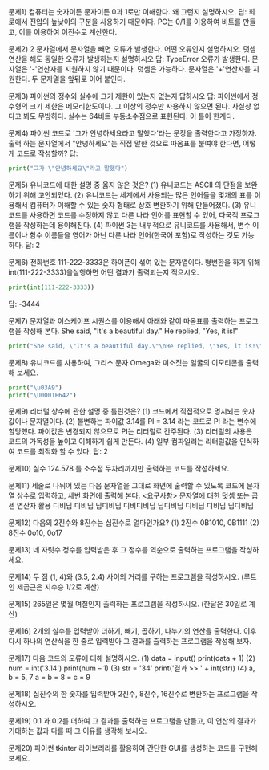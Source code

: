 문제1) 컴퓨터는 숫자이든 문자이든 0과 1로만 이해한다. 왜 그런지 설명하시오.
 답:
 회로에서 전압의 높낮이의 구분을 사용하기 때문이다. PC는 0/1를 이용하여 비트를 만들고, 이를 이용하여 이진수로 계산한다.

문제2) 2 문자열에서 문자열을 빼면 오류가 발생한다. 어떤 오류인지 설명하시오.
덧셈 연산을 해도 동일한 오류가 발생하는지 설명하시오
답:
TypeError 오류가 발생한다. 문자열은 '-'연산자를 지원하지 않기 때문이다.
덧셈은 가능하다. 문자열은 '+'연산자를 지원한다. 두 문자열을 앞뒤로 이어 붙인다.

문제3) 파이썬의 정수와 실수에 크기 제한이 있는지 없는지 답하시오
답:
파이썬에서 정수형의 크기 제한은 메모리한도이다. 그 이상의 정수만 사용하지 않으면 된다. 사실상 없다고 봐도 무방하다.
실수는 64비트 부동소수점으로 표현된다. 이 틀이 한계다.

문제4) 파이썬 코드로 '그가 안녕하세요라고 말했다'라는 문장을 출력한다고 가정하자. 출력
하는 문자열에서 "안녕하세요"는 직접 말한 것으로 따옴표를 붙여야 한다면,
어떻게 코드로 작성할까?
답:
```python
print("그가 \"안녕하세요\"라고 말했다")
```

문제5) 유니코드에 대한 설명 중 옳지 않은 것은?
(1) 유니코드는 ASCII 의 단점을 보완하기 위해 고안되었다.
(2) 유니코드는 세계에서 사용되는 많은 언어들을 몇개의 표를 이용해서 컴퓨터가 이해할 수 있는 숫자 형태로 상호 변환하기 위해 만들어졌다.
(3) 유니코드를 사용하면 코드를 수정하지 않고 다른 나라 언어를 표현할 수 있어, 다국적 프로그램을 작성하는데 용이해진다.
(4) 파이썬 3는 내부적으로 유니코드를 사용해서, 변수 이름이나 함수 이름들을
영어가 아닌 다른 나라 언어(한국어 포함)로 작성하는 것도 가능하다.
답: 2

문제6) 전화번호 111-222-3333은 하이픈이 섞여 있는 문자열이다. 형변환을 하기 위해 int(111-222-3333)을실행하면 어떤 결과가 출력되는지 적으시오.
```python
print(int(111-222-3333))
```
답: -3444

문제7) 문자열과 이스케이프 시퀀스를 이용해서 아래와 같이 따옴표를 출력하는
프로그램을 작성해 본다.
She said, "It's a beautiful day."
He replied, "Yes, it is!"
```python
print("She said, \"It's a beautiful day.\"\nHe replied, \"Yes, it is!\"")
```

문제8) 유니코드를 사용하여, 그리스 문자 Omega와 미소짓는 얼굴의 이모티콘을
출력해 보세요.
```python
print("\u03A9")
print("\U0001F642")
```

문제9) 리터럴 상수에 관한 설명 중 틀린것은?
(1) 코드에서 직접적으로 명시되는 숫자값이나 문자열이다.
(2) 불변하는 파이값 3.14를 PI = 3.14 라는 코드로 PI 라는 변수에 할당했다.
파이값은 변경되지 않으므로 PI는 리터럴로 간주된다.
(3) 리터럴의 사용은 코드의 가독성을 높이고 이해하기 쉽게 만든다.
(4) 일부 컴파일러는 리터럴값을 인식하여 코드를 최적화 할 수 있다.
답: 2

문제10) 실수 124.578 를 소수점 두자리까지만 출력하는 코드를 작성하세요.

문제11) 세줄로 나뉘어 있는 다음 문자열을 그대로 화면에 출력할 수 있도록 코드에
문자열 상수로 입력하고, 세번 화면에 출력해 본다.
<요구사항> 문자열에 대한 덧셈 또는 곱센 연산자 활용
디비딥 디비딥 딥디비딥
디비디비딥 딥디비딥
디비딥 디비딥 딥디비딥

문제12) 다음의 2진수와 8진수는 십진수로 얼마인가요?
(1) 2진수 0B1010, 0B1111
(2) 8진수 0o10, 0o17

문제13) 네 자릿수 정수를 입력받은 후 그 정수를 역순으로 출력하는 프로그램을
작성하세요.

문제14) 두 점 (1, 4)와 (3.5, 2.4) 사이의 거리를 구하는 프로그램을 작성하시오.
(루트인 제곱근은 지수승 1/2로 계산)

문제15) 265일은 몇월 며칠인지 출력하는 프로그램을 작성하시오.
(한달은 30일로 계산)

문제16) 2개의 실수를 입력받아 더하기, 빼기, 곱하기, 나누기의 연산을 출력한다.
이후 다시 하나의 연산식을 한 줄로 입력받아 그 결과를 출력하는 프로그램을
작성해 보자.

문제17) 다음 코드의 오류에 대해 설명하시오.
(1) data = input()
print(data + 1)
(2) num = int('3.14')
print(num – 1)
(3) str = '34'
print('결과 >> ' + int(str))
(4) a, b = 5, 7
a = b = 8 = c = 9

문제18) 십진수의 한 숫자를 입력받아 2진수, 8진수, 16진수로 변환하는 프로그램을
작성하시오.

문제19) 0.1 과 0.2를 더하여 그 결과를 출력하는 프로그램을 만들고, 이 연산의 결과가
기대하는 값과 다를 때 그 이유를 생각해 보시오.

문제20) 파이썬 tkinter 라이브러리를 활용하여 간단한 GUI를 생성하는 코드를 구현해 보세요.